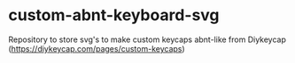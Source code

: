 # custom-abnt-keyboard-svg
Repository to store svg's to make custom keycaps abnt-like from Diykeycap (https://diykeycap.com/pages/custom-keycaps)
